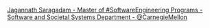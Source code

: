 [Jagannath Saragadam - Master of #SoftwareEngineering Programs - Software and Societal Systems Department - @CarnegieMellon ](https://qi.tc/qi/110081)